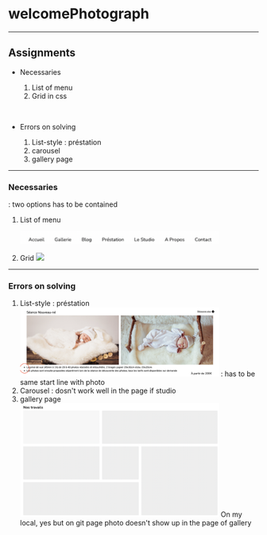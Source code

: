 # welcomePhotograph

---

## Assignments

- Necessaries

  1. List of menu
  2. Grid in css

<br>

- Errors on solving

  1. List-style : préstation
  2. carousel
  3. gallery page

---

### Necessaries

: two options has to be contained

1. List of menu

      <!--![](img_md/menu.png)-->
      <img src="img_md/menu.png" width="400">
   <br>

2. Grid
   <img src="img_md/grid.png" width="300">

---

### Errors on solving

1. List-style : préstation
   <img src="img_md/list-style.png" width="400">
   : has to be same start line with photo
   <br>
2. Carousel
   : dosn't work well in the page if studio
   <br>
3. gallery page
   <img src="img_md/gallery.png" width="400">
   On my local, yes but on git page photo doesn't show up in the page of gallery
